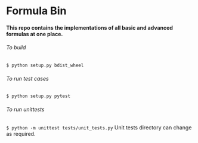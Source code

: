 # Formula Bin

#### This repo contains the implementations of all basic and advanced formulas at one place.

###### To build
`$ python setup.py bdist_wheel`

###### To run test cases
`$ python setup.py pytest`

###### To run unittests
`$ python -m unittest tests/unit_tests.py`
Unit tests directory can change as required.
